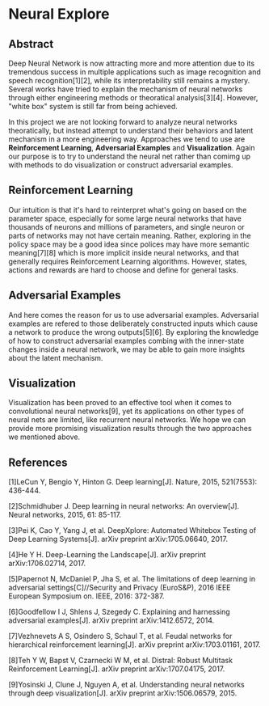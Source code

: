 # Neural Explore

## Abstract
Deep Neural Network is now attracting more and more attention due to its tremendous success in multiple applications such as image recognition and speech recognition[1][2], while its interpretability still remains a mystery. Several works have tried to explain the mechanism of neural networks through either engineering methods or theoratical analysis[3][4]. However, "white box" system is still far from being achieved.

In this project we are not looking forward to analyze neural networks theoratically, but instead attempt to understand their behaviors and latent mechanism in a more engineering way. Approaches we tend to use are **Reinforcement Learning**, **Adversarial Examples** and **Visualization**. Again our purpose is to try to understand the neural net rather than comimg up with methods to do visualization or construct adversarial examples.

## Reinforcement Learning
Our intuition is that it's hard to reinterpret what's going on based on the parameter space, especially for some large neural networks that have thousands of neurons and millions of parameters, and single neuron or parts of networks may not have certain meaning. Rather, exploring in the policy space may be a good idea since polices may have more semantic meaning[7][8] which is more implicit inside neural networks, and that generally requires Reinforcement Learning algorithms. However, states, actions and rewards are hard to choose and define for general tasks.  

## Adversarial Examples
And here comes the reason for us to use adversarial examples. Adversarial examples are refered to those deliberately constructed inputs which cause a network to produce the wrong outputs[5][6]. By exploring the knowledge of how to construct adversarial examples combing with the inner-state changes inside a neural network, we may be able to gain more insights about the latent mechanism.

## Visualization
Visualization has been proved to an effective tool when it comes to convolutional neural networks[9], yet its applications on other types of neural nets are limited, like recurrent neural networks. We hope we can provide more promising visualization results through the two approaches we mentioned above.


## References
[1]LeCun Y, Bengio Y, Hinton G. Deep learning[J]. Nature, 2015, 521(7553): 436-444.

[2]Schmidhuber J. Deep learning in neural networks: An overview[J]. Neural networks, 2015, 61: 85-117.

[3]Pei K, Cao Y, Yang J, et al. DeepXplore: Automated Whitebox Testing of Deep Learning Systems[J]. arXiv preprint arXiv:1705.06640, 2017.

[4]He Y H. Deep-Learning the Landscape[J]. arXiv preprint arXiv:1706.02714, 2017.

[5]Papernot N, McDaniel P, Jha S, et al. The limitations of deep learning in adversarial settings[C]//Security and Privacy (EuroS&P), 2016 IEEE European Symposium on. IEEE, 2016: 372-387.

[6]Goodfellow I J, Shlens J, Szegedy C. Explaining and harnessing adversarial examples[J]. arXiv preprint arXiv:1412.6572, 2014.

[7]Vezhnevets A S, Osindero S, Schaul T, et al. Feudal networks for hierarchical reinforcement learning[J]. arXiv preprint arXiv:1703.01161, 2017.

[8]Teh Y W, Bapst V, Czarnecki W M, et al. Distral: Robust Multitask Reinforcement Learning[J]. arXiv preprint arXiv:1707.04175, 2017.

[9]Yosinski J, Clune J, Nguyen A, et al. Understanding neural networks through deep visualization[J]. arXiv preprint arXiv:1506.06579, 2015.
